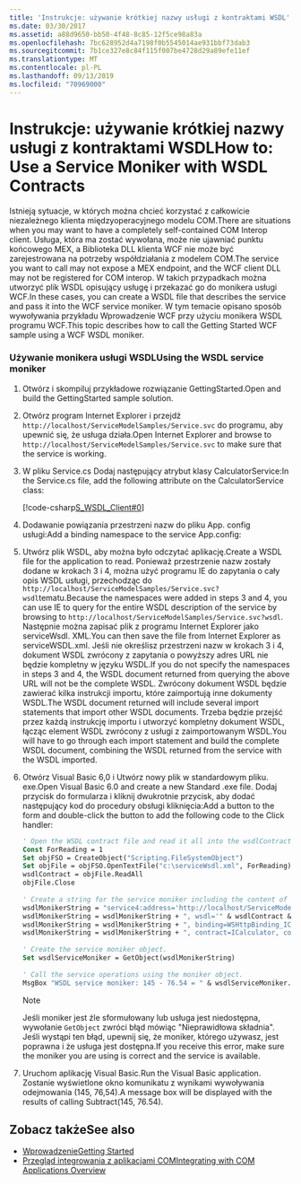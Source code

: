 ```yaml
---
title: 'Instrukcje: używanie krótkiej nazwy usługi z kontraktami WSDL'
ms.date: 03/30/2017
ms.assetid: a88d9650-bb50-4f48-8c85-12f5ce98a83a
ms.openlocfilehash: 7bc628952d4a7198f0b5545014ae931bbf73dab3
ms.sourcegitcommit: 7b1ce327e8c84f115f007be4728d29a89efe11ef
ms.translationtype: MT
ms.contentlocale: pl-PL
ms.lasthandoff: 09/13/2019
ms.locfileid: "70969000"
---
```

# <a name="how-to-use-a-service-moniker-with-wsdl-contracts"></a><span data-ttu-id="64d13-102">Instrukcje: używanie krótkiej nazwy usługi z kontraktami WSDL</span><span class="sxs-lookup"><span data-stu-id="64d13-102">How to: Use a Service Moniker with WSDL Contracts</span></span>
<span data-ttu-id="64d13-103">Istnieją sytuacje, w których można chcieć korzystać z całkowicie niezależnego klienta międzyoperacyjnego modelu COM.</span><span class="sxs-lookup"><span data-stu-id="64d13-103">There are situations when you may want to have a completely self-contained COM Interop client.</span></span> <span data-ttu-id="64d13-104">Usługa, która ma zostać wywołana, może nie ujawniać punktu końcowego MEX, a Biblioteka DLL klienta WCF nie może być zarejestrowana na potrzeby współdziałania z modelem COM.</span><span class="sxs-lookup"><span data-stu-id="64d13-104">The service you want to call may not expose a MEX endpoint, and the WCF client DLL may not be registered for COM interop.</span></span> <span data-ttu-id="64d13-105">W takich przypadkach można utworzyć plik WSDL opisujący usługę i przekazać go do monikera usługi WCF.</span><span class="sxs-lookup"><span data-stu-id="64d13-105">In these cases, you can create a WSDL file that describes the service and pass it into the WCF service moniker.</span></span> <span data-ttu-id="64d13-106">W tym temacie opisano sposób wywoływania przykładu Wprowadzenie WCF przy użyciu monikera WSDL programu WCF.</span><span class="sxs-lookup"><span data-stu-id="64d13-106">This topic describes how to call the Getting Started WCF sample using a WCF WSDL moniker.</span></span>  
  
### <a name="using-the-wsdl-service-moniker"></a><span data-ttu-id="64d13-107">Używanie monikera usługi WSDL</span><span class="sxs-lookup"><span data-stu-id="64d13-107">Using the WSDL service moniker</span></span>  
  
1. <span data-ttu-id="64d13-108">Otwórz i skompiluj przykładowe rozwiązanie GettingStarted.</span><span class="sxs-lookup"><span data-stu-id="64d13-108">Open and build the GettingStarted sample solution.</span></span>  
  
2. <span data-ttu-id="64d13-109">Otwórz program Internet Explorer i przejdź `http://localhost/ServiceModelSamples/Service.svc` do programu, aby upewnić się, że usługa działa.</span><span class="sxs-lookup"><span data-stu-id="64d13-109">Open Internet Explorer and browse to `http://localhost/ServiceModelSamples/Service.svc` to make sure that the service is working.</span></span>  
  
3. <span data-ttu-id="64d13-110">W pliku Service.cs Dodaj następujący atrybut klasy CalculatorService:</span><span class="sxs-lookup"><span data-stu-id="64d13-110">In the Service.cs file, add the following attribute on the CalculatorService class:</span></span>  
  
     [!code-csharp[S_WSDL_Client#0](../../../../samples/snippets/csharp/VS_Snippets_CFX/s_wsdl_client/cs/service.cs#0)]  
  
4. <span data-ttu-id="64d13-111">Dodawanie powiązania przestrzeni nazw do pliku App. config usługi:</span><span class="sxs-lookup"><span data-stu-id="64d13-111">Add a binding namespace to the service App.config:</span></span>  

5. <span data-ttu-id="64d13-112">Utwórz plik WSDL, aby można było odczytać aplikację.</span><span class="sxs-lookup"><span data-stu-id="64d13-112">Create a WSDL file for the application to read.</span></span> <span data-ttu-id="64d13-113">Ponieważ przestrzenie nazw zostały dodane w krokach 3 i 4, można użyć programu IE do zapytania o cały opis WSDL usługi, przechodząc do `http://localhost/ServiceModelSamples/Service.svc?wsdl`tematu.</span><span class="sxs-lookup"><span data-stu-id="64d13-113">Because the namespaces were added in steps 3 and 4, you can use IE to query for the entire WSDL description of the service by browsing to `http://localhost/ServiceModelSamples/Service.svc?wsdl`.</span></span> <span data-ttu-id="64d13-114">Następnie można zapisać plik z programu Internet Explorer jako serviceWsdl. XML.</span><span class="sxs-lookup"><span data-stu-id="64d13-114">You can then save the file from Internet Explorer as serviceWSDL.xml.</span></span> <span data-ttu-id="64d13-115">Jeśli nie określisz przestrzeni nazw w krokach 3 i 4, dokument WSDL zwrócony z zapytania o powyższy adres URL nie będzie kompletny w języku WSDL.</span><span class="sxs-lookup"><span data-stu-id="64d13-115">If you do not specify the namespaces in steps 3 and 4, the WSDL document returned from querying the above URL will not be the complete WSDL.</span></span> <span data-ttu-id="64d13-116">Zwrócony dokument WSDL będzie zawierać kilka instrukcji importu, które zaimportują inne dokumenty WSDL.</span><span class="sxs-lookup"><span data-stu-id="64d13-116">The WSDL document returned will include several import statements that import other WSDL documents.</span></span> <span data-ttu-id="64d13-117">Trzeba będzie przejść przez każdą instrukcję importu i utworzyć kompletny dokument WSDL, łącząc element WSDL zwrócony z usługi z zaimportowanym WSDL.</span><span class="sxs-lookup"><span data-stu-id="64d13-117">You will have to go through each import statement and build the complete WSDL document, combining the WSDL returned from the service with the WSDL imported.</span></span>  
  
6. <span data-ttu-id="64d13-118">Otwórz Visual Basic 6,0 i Utwórz nowy plik w standardowym pliku. exe.</span><span class="sxs-lookup"><span data-stu-id="64d13-118">Open Visual Basic 6.0 and create a new Standard .exe file.</span></span> <span data-ttu-id="64d13-119">Dodaj przycisk do formularza i kliknij dwukrotnie przycisk, aby dodać następujący kod do procedury obsługi kliknięcia:</span><span class="sxs-lookup"><span data-stu-id="64d13-119">Add a button to the form and double-click the button to add the following code to the Click handler:</span></span>  
  
    ```vb
    ' Open the WSDL contract file and read it all into the wsdlContract string.  
    Const ForReading = 1  
    Set objFSO = CreateObject("Scripting.FileSystemObject")  
    Set objFile = objFSO.OpenTextFile("c:\serviceWsdl.xml", ForReading)  
    wsdlContract = objFile.ReadAll  
    objFile.Close  
  
    ' Create a string for the service moniker including the content of the WSDL contract file.  
    wsdlMonikerString = "service4:address='http://localhost/ServiceModelSamples/service.svc'"  
    wsdlMonikerString = wsdlMonikerString + ", wsdl='" & wsdlContract & "'"  
    wsdlMonikerString = wsdlMonikerString + ", binding=WSHttpBinding_ICalculator, bindingNamespace='http://Microsoft.ServiceModel.Samples'"  
    wsdlMonikerString = wsdlMonikerString + ", contract=ICalculator, contractNamespace='http://Microsoft.ServiceModel.Samples'"  
  
    ' Create the service moniker object.  
    Set wsdlServiceMoniker = GetObject(wsdlMonikerString)  
  
    ' Call the service operations using the moniker object.  
    MsgBox "WSDL service moniker: 145 - 76.54 = " & wsdlServiceMoniker.Subtract(145, 76.54)  
    ```  
  
    > [!NOTE]
    > Jeśli moniker jest źle sformułowany lub usługa jest niedostępna, wywołanie `GetObject` zwróci błąd mówiąc "Nieprawidłowa składnia".  <span data-ttu-id="64d13-121">Jeśli wystąpi ten błąd, upewnij się, że moniker, którego używasz, jest poprawna i że usługa jest dostępna.</span><span class="sxs-lookup"><span data-stu-id="64d13-121">If you receive this error, make sure the moniker you are using is correct and the service is available.</span></span>  
  
7. <span data-ttu-id="64d13-122">Uruchom aplikację Visual Basic.</span><span class="sxs-lookup"><span data-stu-id="64d13-122">Run the Visual Basic application.</span></span> <span data-ttu-id="64d13-123">Zostanie wyświetlone okno komunikatu z wynikami wywoływania odejmowania (145, 76,54).</span><span class="sxs-lookup"><span data-stu-id="64d13-123">A message box will be displayed with the results of calling Subtract(145, 76.54).</span></span>  
  
## <a name="see-also"></a><span data-ttu-id="64d13-124">Zobacz także</span><span class="sxs-lookup"><span data-stu-id="64d13-124">See also</span></span>

- [<span data-ttu-id="64d13-125">Wprowadzenie</span><span class="sxs-lookup"><span data-stu-id="64d13-125">Getting Started</span></span>](../../../../docs/framework/wcf/samples/getting-started-sample.md)
- [<span data-ttu-id="64d13-126">Przegląd integrowania z aplikacjami COM</span><span class="sxs-lookup"><span data-stu-id="64d13-126">Integrating with COM Applications Overview</span></span>](../../../../docs/framework/wcf/feature-details/integrating-with-com-applications-overview.md)
